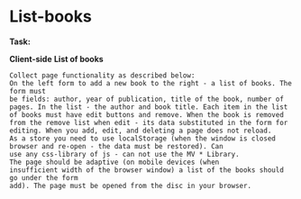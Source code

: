 # List-books
**Task:**

**Client-side**
**List of books**

    Collect page functionality as described below:
    On the left form to add a new book to the right - a list of books. The form must
    be fields: author, year of publication, title of the book, number of pages. In the list - the author and book title. Each item in the list of books must have edit buttons and remove. When the book is removed from the remove list when edit - its data substituted in the form for editing. When you add, edit, and deleting a page does not reload.
    As a store you need to use localStorage (when the window is closed
    browser and re-open - the data must be restored). Can
    use any css-library of js - can not use the MV * Library.
    The page should be adaptive (on mobile devices (when
    insufficient width of the browser window) a list of the books should go under the form
    add). The page must be opened from the disc in your browser.
